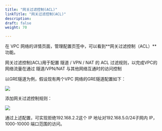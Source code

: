 ```yaml
---
title: "网关过滤控制(ACL)"
linkTitle: "网关过滤控制(ACL)"
description:
draft: false
weight: 70

---
```



在 VPC 网络的详情页面，管理配置页签中，可以看到**网关过滤控制（ACL）**功能。 

网关过滤控制(ACL)用于配置 隧道 / VPN / NAT 的 ACL 过滤规则，以完成VPC的网络流量在通过 隧道/VPN/NAT 与其他网络互通时的访问控制

以GRE隧道为例，假设现有两个VPC 网络的GRE隧道配置如下：

![](../_images/vpc_acl_example1.png)

添加网关过滤控制规则：

![](../_images/vpc_acl_detail.png)

通过上述配置，可实现拒绝192.168.2.2这个 IP 地址对192.168.5.0/24子网内 IP，1000-10000 端口范围的访问。

​    
